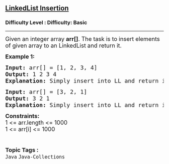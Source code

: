 <h2><a href="https://www.geeksforgeeks.org/problems/linkedlist-insertion/1?page=1&difficulty=Basic&status=unsolved,attempted&sortBy=accuracy">LinkedList Insertion</a></h2><h3>Difficulty Level : Difficulty: Basic</h3><hr><div class="problems_problem_content__Xm_eO"><p><span style="font-size: 18px;">Given an integer array <strong>arr[]</strong>. The task is to insert elements of given array to an LinkedList and return it.</span></p>
<p><strong><span style="font-size: 18px;">Example 1:</span></strong></p>
<pre><span style="font-size: 18px;"><strong>Input: </strong>arr[] = [1, 2, 3, 4]</span>
<span style="font-size: 18px;"><strong>Output: </strong>1 2 3 4</span>
<span style="font-size: 18px;"><strong>Explanation: </strong>Simply insert into LL and return it.</span></pre>
<pre><span style="font-size: 18px;"><strong>Input: </strong>arr[] = [3, 2, 1]</span>
<span style="font-size: 18px;"><strong>Output: </strong>3 2 1 </span>
<span style="font-size: 18px;"><strong>Explanation: </strong>Simply insert into LL and return it.</span></pre>
<p><span style="font-size: 18px;"><strong>Constraints:</strong><br>1 &lt;= arr.length &lt;= 1000<br>1 &lt;= arr[i] &lt;= 1000</span></p></div><br><p><span style=font-size:18px><strong>Topic Tags : </strong><br><code>Java</code>&nbsp;<code>Java-Collections</code>&nbsp;
